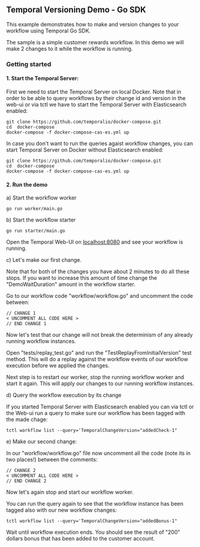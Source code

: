## Temporal Versioning Demo - Go SDK

This example demonstrates how to make and version changes to your workflow using Temporal Go SDK.

The sample is a simple customer rewards workflow. In this demo we will make 2 changes to it while the workflow
is running.

### Getting started

#### 1. Start the Temporal Server:
First we need to start the Temporal Server on local Docker.
Note that in order to be able to query workflows by their change id and version in the web-ui 
or via tctl we have to start the Temporal Server with Elasticsearch enabled:

```shell script
git clone https://github.com/temporalio/docker-compose.git
cd  docker-compose
docker-compose -f docker-compose-cas-es.yml up
```

In case you don't want to run the queries agaist workflow changes, you can start Temporal Server on Docker
without Elasticsearch enabled:

```shell script
git clone https://github.com/temporalio/docker-compose.git
cd  docker-compose
docker-compose -f docker-compose-cas-es.yml up
```

#### 2. Run the demo

a) Start the workflow worker

```shell script
go run worker/main.go
```

b) Start the workflow starter

```shell script
go run starter/main.go
```

Open the Temporal Web-UI on [localhost:8080](http://localhost:8080) and see your workflow is running.

c) Let's make our first change. 

Note that for both of the changes you have about 2 minutes to do all these stops. If you want to increase this 
amount of time change the "DemoWaitDuration" amount in the workflow starter.

Go to our workflow code "workflow/workflow.go" and uncomment the code between:

```shell script
// CHANGE 1
< UNCOMMENT ALL CODE HERE >
// END CHANGE 1
```

Now let's test that our change will not break the determinism of any already running workflow instances.

Open "tests/replay_test.go" and run the "TestReplayFromInitialVersion" test method. This will do a replay against 
the workflow events of our workflow execution before we applied the changes.

Next step is to restart our worker, stop the running workflow worker and start it again. This will apply 
our changes to our running workflow instances.

d) Query the workflow execution by its change

If you started Temporal Server with Elasticsearch enabled you can via tctl or the Web-ui run a query to make sure our
workflow has been tagged with the made chage:

```shell script
tctl workflow list --query='TemporalChangeVersion="addedCheck-1"
```

e) Make our second change:

In our "workflow/workflow.go" file now uncomment all the code (note its in two places!) 
between the comments:

```shell script
// CHANGE 2
< UNCOMMENT ALL CODE HERE >
// END CHANGE 2
```

Now let's again stop and start our workflow worker.

You can run the query again to see that the workflow instance has been tagged also with our new workflow changes:

```shell script
tctl workflow list --query='TemporalChangeVersion="addedBonus-1"
```

Wait until workflow execution ends. You should see the result of "200" dollars bonus that has been added
to the customer account.
